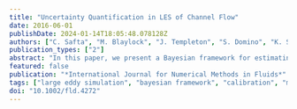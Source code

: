 ```yaml
---
title: "Uncertainty Quantification in LES of Channel Flow"
date: 2016-06-01
publishDate: 2024-01-14T18:05:48.078128Z
authors: ["C. Safta", "M. Blaylock", "J. Templeton", "S. Domino", "K. Sargsyan", "H. Najm"]
publication_types: ["2"]
abstract: "In this paper, we present a Bayesian framework for estimating joint densities for large eddy simulation (LES) sub‐grid scale model parameters based on canonical forced isotropic turbulence direct numerical simulation (DNS) data. The framework accounts for noise in the independent variables, and we present alternative formulations for accounting for discrepancies between model and data. To generate probability densities for flow characteristics, posterior densities for sub‐grid scale model parameters are propagated forward through LES of channel flow and compared with DNS data. Synthesis of the calibration and prediction results demonstrates that model parameters have an explicit filter width dependence and are highly correlated. Discrepancies between DNS and calibrated LES results point to additional model form inadequacies that need to be accounted for."
featured: false
publication: "*International Journal for Numerical Methods in Fluids*"
tags: ["large eddy simulation", "bayesian framework", "calibration", "model error", "polynomial chaos", "rosenblatt transformation"]
doi: "10.1002/fld.4272"
---
```


